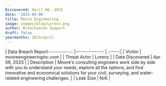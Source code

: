 ```yaml
---
Discovered: April 06, 2023
date: '2023-04-06'
title: Moore Engineering
image: images/blog/Lorenz.png
author: Breachsense Support
draft: false
yearmonths: 2023/april
---
```


| Data Breach Report------------:     |:-------------:    | :-----:|
| Victim      | mooreengineeringinc.com      | 
| Threat Actor      | Lorenz      | 
| Date Discovered      | Apr 06, 2023      | 
| Description      | Moore's consulting engineers work side by side with you to understand your needs, explore all the options, and find innovative and economical solutions for your civil, surveying, and water-related engineering challenges.      | 
| Leak Size      | N/A      | 

